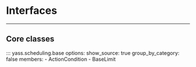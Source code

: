 # Interfaces

---

## Core classes

::: yass.scheduling.base
    options:
      show_source: true
      group_by_category: false
      members:
        - ActionCondition
        - BaseLimit
